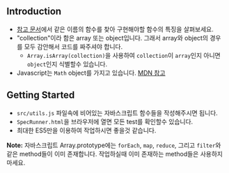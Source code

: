 ## Introduction

- [참고 문서](http://underscorejs.org/)에서 같은 이름의 함수를 찾아 구현해야할 함수의 특징을 살펴보세요.
- "collection"이라 함은 array 또는 object입니다. 그래서 array와 object의 경우를 모두 감안해서 코드를 짜주셔야 합니다.
    - `Array.isArray(collection)`을 사용하여 `collection`이 `array`인지 아니면 `object`인지 식별할수 있습니다.
- Javascript는 `Math` object를 가지고 있습니다. [MDN 참고](https://developer.mozilla.org/ko/docs/Web/JavaScript/Reference/Global_Objects/Math)

## Getting Started

- `src/utils.js` 파일속에 비어있는 자바스크립트 함수들을 작성해주시면 됩니다.
- `SpecRunner.html`을 브라우저에 열면 모든 test를 확인할수 있습니다.
- 최대한 ES5만을 이용하여 작업하시면 좋을것 같습니다.

**Note:** 자바스크립트 Array.prototype에는 `forEach`, `map`, `reduce`, 그리고 `filter`와 같은 method들이 이미 존재합니다. 작업하실때 이미 존재하는 method들은 사용하지 마세요.

